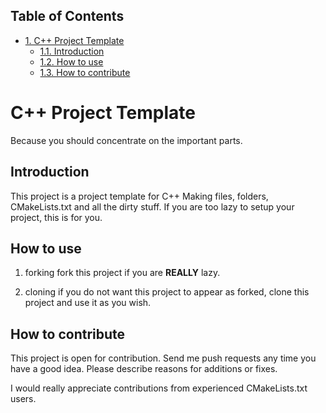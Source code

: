 <div id="table-of-contents">
<h2>Table of Contents</h2>
<div id="text-table-of-contents">
<ul>
<li><a href="#sec-1">1. C++ Project Template</a>
<ul>
<li><a href="#sec-1-1">1.1. Introduction</a></li>
<li><a href="#sec-1-2">1.2. How to use</a></li>
<li><a href="#sec-1-3">1.3. How to contribute</a></li>
</ul>
</li>
</ul>
</div>
</div>

# C++ Project Template<a id="sec-1" name="sec-1"></a>

Because you should concentrate on the important parts.

## Introduction<a id="sec-1-1" name="sec-1-1"></a>

This project is a project template for C++
Making files, folders, CMakeLists.txt and all the dirty stuff.
If you are too lazy to setup your project, this is for you.

## How to use<a id="sec-1-2" name="sec-1-2"></a>

1.  forking
    fork this project if you are **REALLY** lazy.

2.  cloning
    if you do not want this project to appear as forked,
    clone this project and use it as you wish.

## How to contribute<a id="sec-1-3" name="sec-1-3"></a>

This project is open for contribution.
Send me push requests any time you have a good idea.
Please describe reasons for additions or fixes.

I would really appreciate contributions from experienced CMakeLists.txt users.

